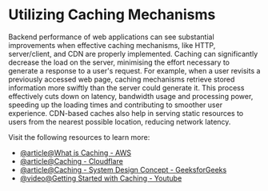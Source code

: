# Utilizing Caching Mechanisms 

Backend performance of web applications can see substantial improvements when effective caching mechanisms, like HTTP, server/client, and CDN are properly implemented. Caching can significantly decrease the load on the server, minimising the effort necessary to generate a response to a user's request. For example, when a user revisits a previously accessed web page, caching mechanisms retrieve stored information more swiftly than the server could generate it. This process effectively cuts down on latency, bandwidth usage and processing power, speeding up the loading times and contributing to smoother user experience. CDN-based caches also help in serving static resources to users from the nearest possible location, reducing network latency.

Visit the following resources to learn more:

- [@article@What is Caching - AWS](https://aws.amazon.com/caching/)
- [@article@Caching - Cloudflare](https://www.cloudflare.com/learning/cdn/what-is-caching/)
- [@article@Caching - System Design Concept - GeeksforGeeks](https://www.geeksforgeeks.org/system-design/caching-system-design-concept-for-beginners/)
- [@video@Getting Started with Caching - Youtube](https://www.youtube.com/watch?v=tCEzxbuOjLs)